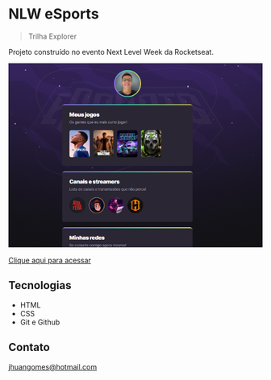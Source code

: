 # NLW eSports

> Trilha Explorer

Projeto construído no evento Next Level Week da Rocketseat.

![preview](./images/preview.png)

[Clique aqui para acessar](https://jhgomess.github.io/nlw_esports/)

## Tecnologias

- HTML
- CSS
- Git e Github

## Contato

jhuangomes@hotmail.com
